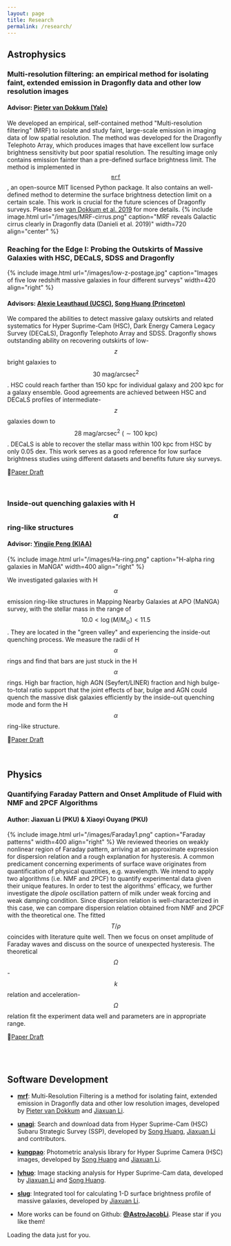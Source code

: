 ```yaml
---
layout: page
title: Research
permalink: /research/
---
```


## Astrophysics

### Multi-resolution filtering: an empirical method for isolating faint, extended emission in Dragonfly data and other low resolution images
#### Advisor: [Pieter van Dokkum (Yale)](http://pietervandokkum.com)
We developed an empirical, self-contained method "Multi-resolution filtering" (MRF) to isolate and study faint, large-scale emission in imaging data of low spatial resolution. The method was developed for the Dragonfly Telephoto Array, which produces images that have excellent low surface brightness sensitivity but poor spatial resolution. The resulting image only contains emission fainter than a pre-defined surface brightness limit. The method is implemented in [$$\texttt{mrf}$$](https://github.com/AstroJacobLi/mrf), an open-source MIT licensed Python package. It also contains an well-defined method to determine the surface brightness detection limit on a certain scale. This work is crucial for the future sciences of Dragonfly surveys. Please see [van Dokkum et al. 2019](https://ui.adsabs.harvard.edu/abs/2019arXiv191012867V/abstract) for more details. 
{% include image.html url="/images/MRF-cirrus.png" caption="MRF reveals Galactic cirrus clearly in Dragonfly data (Danieli et al. 2019)" width=720 align="center" %}
<br>

### Reaching for the Edge I: Probing the Outskirts of Massive Galaxies with HSC, DECaLS, SDSS and Dragonfly
{% include image.html url="/images/low-z-postage.jpg" caption="Images of five low redshift massive galaxies in four different surveys" width=420 align="right" %}
#### Advisors: [Alexie Leauthaud (UCSC)](http://alexie.sites.ucsc.edu), [Song Huang (Princeton)](http://dr-guangtou.github.io)
We compared the abilities to detect massive galaxy outskirts and related systematics for Hyper Suprime-Cam (HSC), Dark Energy Camera Legacy Survey (DECaLS), Dragonfly Telephoto Array and SDSS. Dragonfly shows outstanding ability on recovering outskirts of low-$$z$$ bright galaxies to $$30\ \mathrm{mag/arcsec^2}$$. HSC could reach farther than 150 kpc for individual galaxy and 200 kpc for a galaxy ensemble. Good agreements are achieved between HSC and DECaLS profiles of intermediate-$$z$$ galaxies down to $$28\ \mathrm{mag/arcsec^2}\ (\sim100\ \mathrm{kpc})$$. DECaLS is able to recover the stellar mass within 100 kpc from HSC by only 0.05 dex. This work serves as a good reference for low surface brightness studies using different datasets and benefits future sky surveys. 

🔗<a class="tosu" href="https://astrojacobli.github.io/publications/JLi_et_al_Galaxy_Outskirts.pdf">Paper Draft</a>

<br>

### Inside-out quenching galaxies with H$$\alpha$$ ring-like structures
#### Advisor: [Yingjie Peng (KIAA)](http://kiaa.pku.edu.cn/people/yingjie-peng)

{% include image.html url="/images/Ha-ring.png" caption="H-alpha ring galaxies in MaNGA" width=400 align="right" %}

We investigated galaxies with H$$\alpha$$ emission ring-like structures in Mapping Nearby Galaxies at APO (MaNGA) survey, with the stellar mass in the range of $$10.0<\log(M/M_\odot)<11.5$$. They are located in the "green valley" and experiencing the inside-out quenching process. We measure the radii of H$$\alpha$$ rings and find that bars are just stuck in the H$$\alpha$$ rings. High bar fraction, high AGN (Seyfert/LINER) fraction and high bulge-to-total ratio support that the joint effects of bar, bulge and AGN could quench the massive disk galaxies efficiently by the inside-out quenching mode and form the H$$\alpha$$ ring-like structure.

🔗<a class="tosu" href="https://astrojacobli.github.io/publications/JLi_et_al_inside_out_quenching_H_alpha_ring.pdf">Paper Draft</a>

<br>

## Physics
### Quantifying Faraday Pattern and Onset Amplitude of Fluid with NMF and 2PCF Algorithms
#### Author: Jiaxuan Li (PKU) & Xiaoyi Ouyang (PKU)

{% include image.html url="/images/Faraday1.png" caption="Faraday patterns" width=400 align="right" %}
We reviewed theories on weakly nonlinear region of Faraday pattern, arriving at an approximate expression for dispersion relation and a rough explanation for hysteresis. A common predicament concerning experiments of surface wave originates from quantification of physical quantities, e.g. wavelength. We intend to apply two algorithms (i.e. NMF and 2PCF) to quantify experimental data given their unique features. In order to test the algorithms' efficacy, we further investigate the _dipole_ oscillation pattern of milk under weak forcing and weak damping condition. Since dispersion relation is well-characterized in this case, we can compare dispersion relation obtained from NMF and 2PCF with the theoretical one. The fitted $$T/\rho$$ coincides with literature quite well. Then we focus on onset amplitude of Faraday waves and discuss on the source of unexpected hysteresis. The theoretical $$\Omega$$-$$k$$ relation and acceleration-$$\Omega$$ relation fit the experiment data well and parameters are in appropriate range.

🔗<a class="tosu" href="https://astrojacobli.github.io/publications/Ouyang_et_al_Farady.pdf">Paper Draft</a>

<br>
<br>

## Software Development
- [**mrf**](https://mrfiltering.readthedocs.io/en/latest/): Multi-Resolution Filtering is a method for isolating faint, extended emission in Dragonfly data and other low resolution images, developed by [Pieter van Dokkum](http://pietervandokkum.com) and [Jiaxuan Li](http://astrojacobli.github.io).

- [**unagi**](https://github.com/dr-guangtou/unagi): Search and download data from Hyper Suprime-Cam (HSC) Subaru Strategic Survey (SSP), developed by [Song Huang](http://dr-guangtou.github.io), [Jiaxuan Li](http://astrojacobli.github.io) and contributors.

- [**kungpao**](https://github.com/dr-guangtou/kungpao): Photometric analysis library for Hyper Suprime Camera (HSC) images, developed by [Song Huang](http://dr-guangtou.github.io) and [Jiaxuan Li](http://astrojacobli.github.io).

- [**lvhuo**](https://github.com/dr-guangtou/lvhuo): Image stacking analysis for Hyper Suprime-Cam data, developed by [Jiaxuan Li](http://astrojacobli.github.io) and [Song Huang](http://dr-guangtou.github.io).

- [**slug**](https://github.com/AstroJacobLi/slug): Integrated tool for calculating 1-D surface brightness profile of massive galaxies, developed by [Jiaxuan Li](http://astrojacobli.github.io).

- More works can be found on Github: [**@AstroJacobLi**](https://github.com/AstroJacobLi). Please star if you like them!

<!-- https://ionicabizau.github.io/github-calendar/example/ -->
<!-- Include the library. -->
<script
  src="https://unpkg.com/github-calendar@latest/dist/github-calendar.min.js"
></script>

<!-- Optionally, include the theme (if you don't want to struggle to write the CSS) -->
<link
   rel="stylesheet"
   href="https://unpkg.com/github-calendar@latest/dist/github-calendar-responsive.css"
/>

<!-- Prepare a container for your calendar. -->
<div class="calendar">
    <!-- Loading stuff -->
    Loading the data just for you.
</div>

<script>
    GitHubCalendar(".calendar", "astrojacobli");
    // or enable responsive functionality
    GitHubCalendar(".calendar", "astrojacobli", { responsive: true });
</script>